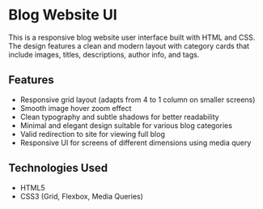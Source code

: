 # Blog Website UI

This is a responsive blog website user interface built with HTML and CSS. The design features a clean and modern layout with category cards that include images, titles, descriptions, author info, and tags.

## Features

- Responsive grid layout (adapts from 4 to 1 column on smaller screens)
- Smooth image hover zoom effect
- Clean typography and subtle shadows for better readability
- Minimal and elegant design suitable for various blog categories
- Valid redirection to site for viewing full blog
- Responsive UI for screens of different dimensions using media query 

## Technologies Used

- HTML5
- CSS3 (Grid, Flexbox, Media Queries)
